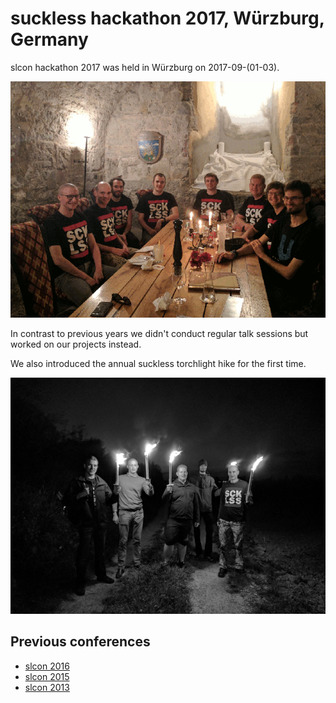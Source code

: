 suckless hackathon 2017, Würzburg, Germany
============================================
slcon hackathon 2017 was held in Würzburg on 2017-09-(01-03).

[![slcon2017 group photo](slcon2017-s.png)](slcon2017.png)

In contrast to previous years we didn't conduct regular talk sessions
but worked on our projects instead.

We also introduced the annual suckless torchlight hike for the first time.

[![hike 2017 photo](hike2017-s.png)](hike2017.png)


Previous conferences
--------------------
* [slcon 2016](../2016/)
* [slcon 2015](../2015/)
* [slcon 2013](../2013/)
